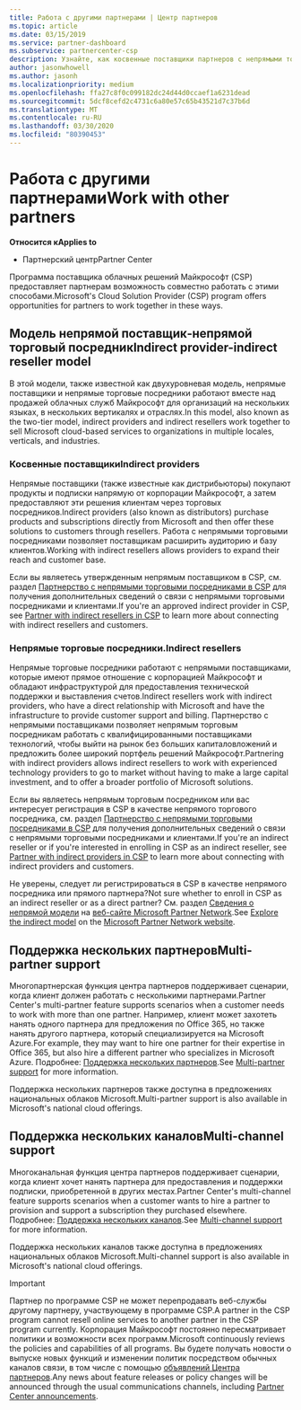 ```yaml
---
title: Работа с другими партнерами | Центр партнеров
ms.topic: article
ms.date: 03/15/2019
ms.service: partner-dashboard
ms.subservice: partnercenter-csp
description: Узнайте, как косвенные поставщики партнеров с непрямыми торговыми посредниками в программе поставщика облачных решений (CSP) и определяют, какая роль подходит вам.
author: jasonwhowell
ms.author: jasonh
ms.localizationpriority: medium
ms.openlocfilehash: ffa27c8f0c099182dc24d44d0ccaef1a6231dead
ms.sourcegitcommit: 5dcf8cefd2c4731c6a80e57c65b43521d7c37b6d
ms.translationtype: MT
ms.contentlocale: ru-RU
ms.lasthandoff: 03/30/2020
ms.locfileid: "80390453"
---
```

# <a name="work-with-other-partners"></a><span data-ttu-id="f3c33-103">Работа с другими партнерами</span><span class="sxs-lookup"><span data-stu-id="f3c33-103">Work with other partners</span></span>

<span data-ttu-id="f3c33-104">**Относится к**</span><span class="sxs-lookup"><span data-stu-id="f3c33-104">**Applies to**</span></span>

-  <span data-ttu-id="f3c33-105">Партнерский центр</span><span class="sxs-lookup"><span data-stu-id="f3c33-105">Partner Center</span></span>

<span data-ttu-id="f3c33-106">Программа поставщика облачных решений Майкрософт (CSP) предоставляет партнерам возможность совместно работать с этими способами.</span><span class="sxs-lookup"><span data-stu-id="f3c33-106">Microsoft's Cloud Solution Provider (CSP) program offers opportunities for partners to work together in these ways.</span></span>

## <a name="indirect-provider-indirect-reseller-model"></a><span data-ttu-id="f3c33-107">Модель непрямой поставщик‑непрямой торговый посредник</span><span class="sxs-lookup"><span data-stu-id="f3c33-107">Indirect provider-indirect reseller model</span></span>

<span data-ttu-id="f3c33-108">В этой модели, также известной как двухуровневая модель, непрямые поставщики и непрямые торговые посредники работают вместе над продажей облачных служб Майкрософт для организаций на нескольких языках, в нескольких вертикалях и отраслях.</span><span class="sxs-lookup"><span data-stu-id="f3c33-108">In this model, also known as the two-tier model, indirect providers and indirect resellers work together to sell Microsoft cloud-based services to organizations in multiple locales, verticals, and industries.</span></span> 

### <a name="indirect-providers"></a><span data-ttu-id="f3c33-109">Косвенные поставщики</span><span class="sxs-lookup"><span data-stu-id="f3c33-109">Indirect providers</span></span>

<span data-ttu-id="f3c33-110">Непрямые поставщики (также известные как дистрибьюторы) покупают продукты и подписки напрямую от корпорации Майкрософт, а затем предоставляют эти решения клиентам через торговых посредников.</span><span class="sxs-lookup"><span data-stu-id="f3c33-110">Indirect providers (also known as distributors) purchase products and subscriptions directly from Microsoft and then offer these solutions to customers through resellers.</span></span> <span data-ttu-id="f3c33-111">Работа с непрямыми торговыми посредниками позволяет поставщикам расширить аудиторию и базу клиентов.</span><span class="sxs-lookup"><span data-stu-id="f3c33-111">Working with indirect resellers allows providers to expand their reach and customer base.</span></span> 

<span data-ttu-id="f3c33-112">Если вы являетесь утвержденным непрямым поставщиком в CSP, см. раздел [Партнерство с непрямыми торговыми посредниками в CSP](indirect-provider-tasks-in-partner-center.md) для получения дополнительных сведений о связи с непрямыми торговыми посредниками и клиентами.</span><span class="sxs-lookup"><span data-stu-id="f3c33-112">If you're an approved indirect provider in CSP, see [Partner with indirect resellers in CSP](indirect-provider-tasks-in-partner-center.md) to learn more about connecting with indirect resellers and customers.</span></span> 

### <a name="indirect-resellers"></a><span data-ttu-id="f3c33-113">Непрямые торговые посредники.</span><span class="sxs-lookup"><span data-stu-id="f3c33-113">Indirect resellers</span></span> 

<span data-ttu-id="f3c33-114">Непрямые торговые посредники работают с непрямыми поставщиками, которые имеют прямое отношение с корпорацией Майкрософт и обладают инфраструктурой для предоставления технической поддержки и выставления счетов.</span><span class="sxs-lookup"><span data-stu-id="f3c33-114">Indirect resellers work with indirect providers, who have a direct relationship with Microsoft and have the infrastructure to provide customer support and billing.</span></span> <span data-ttu-id="f3c33-115">Партнерство с непрямыми поставщиками позволяет непрямым торговым посредникам работать с квалифицированными поставщиками технологий, чтобы выйти на рынок без больших капиталовложений и предложить более широкий портфель решений Майкрософт.</span><span class="sxs-lookup"><span data-stu-id="f3c33-115">Partnering with indirect providers allows indirect resellers to work with experienced technology providers to go to market without having to make a large capital investment, and to offer a broader portfolio of Microsoft solutions.</span></span> 

<span data-ttu-id="f3c33-116">Если вы являетесь непрямым торговым посредником или вас интересует регистрация в CSP в качестве непрямого торгового посредника, см. раздел [Партнерство с непрямыми торговыми посредниками в CSP](indirect-reseller-tasks-in-partner-center.md) для получения дополнительных сведений о связи с непрямыми торговыми посредниками и клиентами.</span><span class="sxs-lookup"><span data-stu-id="f3c33-116">If you're an indirect reseller or if you're interested in enrolling in CSP as an indirect reseller, see [Partner with indirect providers in CSP](indirect-reseller-tasks-in-partner-center.md) to learn more about connecting with indirect providers and customers.</span></span>

<span data-ttu-id="f3c33-117">Не уверены, следует ли регистрироваться в CSP в качестве непрямого посредника или прямого партнера?</span><span class="sxs-lookup"><span data-stu-id="f3c33-117">Not sure whether to enroll in CSP as an indirect reseller or as a direct partner?</span></span> <span data-ttu-id="f3c33-118">См. раздел [Сведения о непрямой модели](https://partner.microsoft.com/cloud-solution-provider/indirect) на [веб-сайте Microsoft Partner Network](https://partner.microsoft.com).</span><span class="sxs-lookup"><span data-stu-id="f3c33-118">See [Explore the indirect model](https://partner.microsoft.com/cloud-solution-provider/indirect) on the [Microsoft Partner Network website](https://partner.microsoft.com).</span></span>   

## <a name="multi-partner-support"></a><span data-ttu-id="f3c33-119">Поддержка нескольких партнеров</span><span class="sxs-lookup"><span data-stu-id="f3c33-119">Multi-partner support</span></span>

<span data-ttu-id="f3c33-120">Многопартнерская функция центра партнеров поддерживает сценарии, когда клиент должен работать с несколькими партнерами.</span><span class="sxs-lookup"><span data-stu-id="f3c33-120">Partner Center's multi-partner feature supports scenarios when a customer needs to work with more than one partner.</span></span> <span data-ttu-id="f3c33-121">Например, клиент может захотеть нанять одного партнера для предложения по Office 365, но также нанять другого партнера, который специализируется на Microsoft Azure.</span><span class="sxs-lookup"><span data-stu-id="f3c33-121">For example, they may want to hire one partner for their expertise in Office 365, but also hire a different partner who specializes in Microsoft Azure.</span></span> <span data-ttu-id="f3c33-122">Подробнее: [Поддержка нескольких партнеров](multipartner.md).</span><span class="sxs-lookup"><span data-stu-id="f3c33-122">See [Multi-partner support](multipartner.md) for more information.</span></span>

<span data-ttu-id="f3c33-123">Поддержка нескольких партнеров также доступна в предложениях национальных облаков Microsoft.</span><span class="sxs-lookup"><span data-stu-id="f3c33-123">Multi-partner support is also available in Microsoft's national cloud offerings.</span></span> 

## <a name="multi-channel-support"></a><span data-ttu-id="f3c33-124">Поддержка нескольких каналов</span><span class="sxs-lookup"><span data-stu-id="f3c33-124">Multi-channel support</span></span>

<span data-ttu-id="f3c33-125">Многоканальная функция центра партнеров поддерживает сценарии, когда клиент хочет нанять партнера для предоставления и поддержки подписки, приобретенной в других местах.</span><span class="sxs-lookup"><span data-stu-id="f3c33-125">Partner Center's multi-channel feature supports scenarios when a customer wants to hire a partner to provision and support a subscription they purchased elsewhere.</span></span> <span data-ttu-id="f3c33-126">Подробнее: [Поддержка нескольких каналов](multichannel.md).</span><span class="sxs-lookup"><span data-stu-id="f3c33-126">See [Multi-channel support](multichannel.md) for more information.</span></span>

<span data-ttu-id="f3c33-127">Поддержка нескольких каналов также доступна в предложениях национальных облаков Microsoft.</span><span class="sxs-lookup"><span data-stu-id="f3c33-127">Multi-channel support is also available in Microsoft's national cloud offerings.</span></span>

> [!IMPORTANT]  
> <span data-ttu-id="f3c33-128">Партнер по программе CSP не может перепродавать веб-службы другому партнеру, участвующему в программе CSP.</span><span class="sxs-lookup"><span data-stu-id="f3c33-128">A partner in the CSP program cannot resell online services to another partner in the CSP program currently.</span></span> <span data-ttu-id="f3c33-129">Корпорация Майкрософт постоянно пересматривает политики и возможности всех программ.</span><span class="sxs-lookup"><span data-stu-id="f3c33-129">Microsoft continuously reviews the policies and capabilities of all programs.</span></span> <span data-ttu-id="f3c33-130">Вы будете получать новости о выпуске новых функций и изменении политик посредством обычных каналов связи, в том числе с помощью [объявлений Центра партнеров](https://partner.microsoft.com/pcv/announcements).</span><span class="sxs-lookup"><span data-stu-id="f3c33-130">Any news about feature releases or policy changes will be announced through the usual communications channels, including [Partner Center announcements](https://partner.microsoft.com/pcv/announcements).</span></span>
